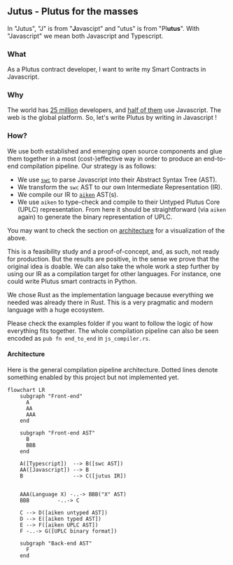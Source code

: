 ## Jutus - Plutus for the masses

In "Jutus", "J" is from "**J**avascipt" and "utus" is from
"Pl**utus**". With "Javascript" we mean both Javascript and
Typescript.


### What

As a Plutus contract developer, I want to write my Smart Contracts in
Javascript.

### Why
The world has
[25 million](https://www.theregister.com/2021/04/26/report_developers_slashdata/)
developers, and
[half of them](https://www.inapps.net/how-many-software-developers-are-in-the-world/#JavaScript_developers)
use Javascript. The web is the global platform. So, let's write
Plutus by writing in Javascript !

### How?

We use both established and emerging open source components and glue
them together in a most (cost-)effective way in order to produce an
end-to-end compilation pipeline. Our strategy is as follows:

- We use [`swc`](https://swc.rs/) to parse Javascript into their
  Abstract Syntax Tree (AST).
- We transform the `swc` AST to our own Intermediate Representation (IR).
- We compile our IR to [`aiken`](https://github.com/txpipe/aiken) AST(s).
- We use `aiken` to type-check and compile to their Untyped Plutus Core
  (UPLC) representation. From here it should be straightforward
  (via `aiken` again) to generate the binary representation of UPLC.

You may want to check the section on [architecture](#architecture) for a
visualization of the above.

This is a feasibility study and a proof-of-concept, and, as such, not ready
for production. But the results are positive, in the sense we prove that
the original idea is doable. We can also take the whole work a step
further by using our IR as a compilation target for other languages. For
instance, one could write Plutus smart contracts in Python.

We chose Rust as the implementation language because everything we needed
was already there in Rust. This is a very pragmatic and modern language
with a huge ecosystem.

Please check the examples folder if you want to follow the logic of how
everything fits together. The whole compilation pipeline can also be
seen encoded as `pub fn end_to_end` in `js_compiler.rs`.

#### Architecture

Here is the general compilation pipeline architecture. Dotted lines denote
something enabled by this project but not implemented yet.

```mermaid
flowchart LR
    subgraph "Front-end"
      A
      AA
      AAA
    end
    
    subgraph "Front-end AST"
      B
      BBB
    end

    A([Typescript])  --> B([swc AST])
    AA([Javascript]) --> B
    B                --> C([jutus IR])

    
    AAA(Language X) -..-> BBB("X" AST)
    BBB         -..-> C
    
    C --> D([aiken untyped AST])
    D --> E([aiken typed AST])
    E --> F([aiken UPLC AST])
    F -..-> G([UPLC binary format])
        
    subgraph "Back-end AST"
      F
    end
```
